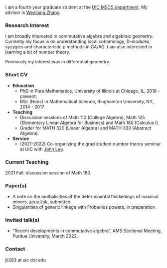 I am a fourth year graduate student at the [UIC MSCS department](https://mscs.uic.edu/). My advisor is [Wenliang Zhang](https://wlzhang.people.uic.edu/).

### Research Interest
I am broadly interested in commutative algebra and algebraic geometry. Currently my focus is on understanding local cohomology, D-modules, syzygies and characteristic p methods in CA/AG. I am also interested in learning a bit of number theory.

Previously my interest was in differential geometry.

### Short CV

- **Education** 
  - PhD in Pure Mathematics, University of Illinois at Chicago, IL, 2018 - present;
  - BSc (Hons) in Mathematical Science, Binghamton University, NY, 2014 - 2017.
- **Teaching**
  - Discussion sessions of Math 110 (College Algebra), Math 125 (Elementary Linear Algebra for Business) and Math 180 (Calculus I).
  - Grader for MATH 320 (Linear Algebra) and MATH 330 (Abstract Algebra).
- **Service**
  - (2021-2022) Co-organizing the grad student number theory seminar at UIC with [John Lee](https://mscs.uic.edu/profiles/slee649/).

### Current Teaching
2021 Fall: discussion session of Math 180.

### Paper(s)
  - A note on the multiplicities of the determinantal thickenings of maximal minors, [arxiv link](https://arxiv.org/abs/2111.06950), submitted.
  - Singularities of generic linkage with Frobenius powers, in preparation.

### Invited talk(s)
  - "Recent developments in commutative algebra”, AMS Sectional Meeting, Purdue University, March 2022.
  
### Contact
jli283 at uic dot edu
